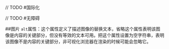 // TODO
#国际化

// TODO
#无障碍

##图片
 `alt`属性：这个属性定义了描述图像的替换文本，省略这个属性表明该图像是内容的关键部分，但没有等效的文本可用。把这个属性设置为空字符串，表明该图像不是内容的关键部分，非可视化浏览器在渲染的时候可能会忽略它。